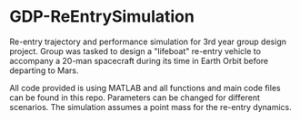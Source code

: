 # GDP-ReEntrySimulation
Re-entry trajectory and performance simulation for 3rd year group design project. Group was tasked to design a "lifeboat" re-entry vehicle to accompany a 20-man spacecraft during its time in Earth Orbit before departing to Mars.

All code provided is using MATLAB and all functions and main code files can be found in this repo. 
Parameters can be changed for different scenarios. 
The simulation assumes a point mass for the re-entry dynamics. 
